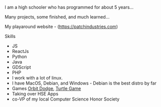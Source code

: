 I am a high schooler who has programmed for about 5 years... 

Many projects, some finished, and much learned... 

My playaround website - (https://patchindustries.com)

Skills

- JS
- ReactJs
- Python
- Java
- GDScript
- PHP
- I work with a lot of linux.
- I have MacOS, Debian, and Windows - Debian is the best distro by far
- Games  [Orbit Dodge](https://legojrp.github.io/Orbit-Dodge), [Turtle Game](https://patchindustries.com/turtle/) 
- Taking over HSE Apps
- co-VP of my local Computer Science Honor Society
